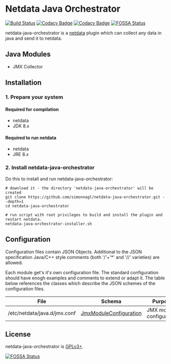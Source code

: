 # Netdata Java Orchestrator

[![Build Status](https://travis-ci.org/simonnagl/netdata-java-orchestrator.svg?branch=master)](https://travis-ci.org/simonnagl/netdata-java-orchestrator.svg?branch=master)
[![Codacy Badge](https://api.codacy.com/project/badge/Coverage/c5196ea860ba4cb8a47f40c5264cc17f)](https://www.codacy.com/app/simonnagl/netdata-plugin-java-daemon?utm_source=github.com&utm_medium=referral&utm_content=simonnagl/netdata-plugin-java-daemon&utm_campaign=Badge_Coverage)
[![Codacy Badge](https://api.codacy.com/project/badge/Grade/c5196ea860ba4cb8a47f40c5264cc17f)](https://www.codacy.com/app/simonnagl/netdata-plugin-java-daemon?utm_source=github.com&utm_medium=referral&utm_content=simonnagl/netdata-plugin-java-daemon&utm_campaign=badger)
[![FOSSA Status](https://app.fossa.io/api/projects/git%2Bgithub.com%2Fsimonnagl%2Fnetdata-java-orchestrator.svg?type=shield)](https://app.fossa.io/projects/git%2Bgithub.com%2Fsimonnagl%2Fnetdata-java-orchestrator?ref=badge_shield)		

netdata-java-orchestrator is a [netdata](https://github.com/firehol/netdata) plugin which can collect any data in java and send it to netdata.

## Java Modules

- JMX Collector

## Installation

### 1. Prepare your system

#### Required for compilation

- netdata
- JDK 8.x

#### Required to run netdata

- netdata
- JRE 8.x

### 2. Install netdata-java-orchestrator

Do this to install and run netdata-java-orchestrator:

```(sh)
# download it - the directory 'netdata-java-orchestrator' will be created
git clone https://github.com/simonnagl/netdata-java-orchestrator.git --depth=1
cd netdata-java-orchestrator

# run script with root privileges to build and install the plugin and restart netdata.
netdata-java-orchestrator-installer.sh
````

## Configuration

Configuration files contain JSON Objects.
Additional to the JSON specification Java/C++ style comments (both '/'+'*' and '//' varieties) are allowed.

Each module get's it's own configuration file. The standard configuration should have enogh examples and comments to extend or adapt it. The table below references the classes which describe the JSON schemes of the configuration files.

File                         | Schema | Purpose
---------------------------- | ------ | -------
/etc/netdata/java.d/jmx.conf | [JmxModuleConfiguration](https://github.com/simonnagl/netdata-java-orchestrator/blob/master/src/main/java/org/firehol/netdata/module/jmx/configuration/JmxModuleConfiguration.java)| JMX module configuration


## License

netdata-java-orchestrator is [GPLv3+](LICENSE).

 [![FOSSA Status](https://app.fossa.io/api/projects/git%2Bgithub.com%2Fsimonnagl%2Fnetdata-java-orchestrator.svg?type=large)](https://app.fossa.io/projects/git%2Bgithub.com%2Fsimonnagl%2Fnetdata-java-orchestrator?ref=badge_large)
 		